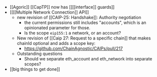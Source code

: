 - [[Agoric]] [[CapTP]] now has [[[[interface]] guards]]
- [[[[Multiple Network Connection]] API]]
    - new revision of [[CAIP-25: Handshake]]: Authority negotiation
        - the current permissions still includes "accounts", which is an opinionated parameter for those.
        - Is the scope `eip155:1` a network, or an account?
    - New revision of [[Caip 27: Request to a specific chain]] that makes chainId optional and adds a scope key:
        - https://github.com/ChainAgnostic/CAIPs/pull/217
    - Outstanding questions
        - Should we separate eth_account and eth_network into separate scopes?
- [[big things to get done]]
